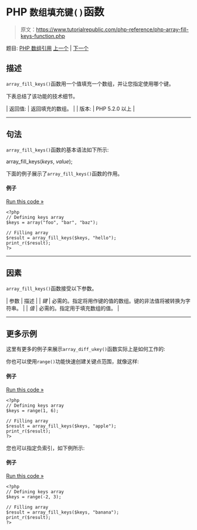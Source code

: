 # PHP `数组填充键()`函数

> 原文：<https://www.tutorialrepublic.com/php-reference/php-array-fill-keys-function.php>

题目: [PHP 数组引用](php-array-functions.php) [上一个](php-array-fill-function.php) | [下一个](php-array-filter-function.php)

## 描述

`array_fill_keys()`函数用一个值填充一个数组，并让您指定使用哪个键。

下表总结了该功能的技术细节。

| 返回值: | 返回填充的数组。 |
| 版本: | PHP 5.2.0 以上 |

* * *

## 句法

`array_fill_keys()`函数的基本语法如下所示:

array_fill_keys(*keys*, *value*);

下面的例子展示了`array_fill_keys()`函数的作用。

#### 例子

[Run this code »](../codelab.php?topic=php&file=fill-an-array-with-values-specifying-keys "Run this code to view the output")

```
<?php
// Defining keys array
$keys = array("foo", "bar", "baz");

// Filling array
$result = array_fill_keys($keys, "hello");
print_r($result);
?>
```

* * *

## 因素

`array_fill_keys()`函数接受以下参数。

| 参数 | 描述 |
| *键* | 必需的。指定将用作键的值的数组。键的非法值将被转换为字符串。 |
| *值* | 必需的。指定用于填充数组的值。 |

* * *

## 更多示例

这里有更多的例子来展示`array_diff_ukey()`函数实际上是如何工作的:

你也可以使用`range()`功能快速创建关键点范围，就像这样:

#### 例子

[Run this code »](../codelab.php?topic=php&file=create-a-range-of-keys "Run this code to view the output")

```
<?php
// Defining keys array
$keys = range(1, 6);

// Filling array
$result = array_fill_keys($keys, "apple");
print_r($result);
?>
```

您也可以指定负索引，如下例所示:

#### 例子

[Run this code »](../codelab.php?topic=php&file=create-a-negative-range-of-indices "Run this code to view the output")

```
<?php
// Defining keys array
$keys = range(-2, 3);

// Filling array
$result = array_fill_keys($keys, "banana");
print_r($result);
?>
```